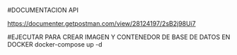 #DOCUMENTACION API

https://documenter.getpostman.com/view/28124197/2sB2j98Ui7

#EJECUTAR PARA CREAR IMAGEN Y CONTENEDOR DE BASE DE DATOS EN DOCKER 
docker-compose up -d


